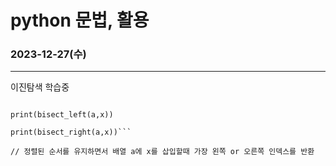 # python 문법, 활용

### 2023-12-27(수)
---
이진탐색 학습중

```from bisect import bisect_left, bisect_right

print(bisect_left(a,x))

print(bisect_right(a,x))```

// 정렬된 순서를 유지하면서 배열 a에 x를 삽입할때 가장 왼쪽 or 오른쪽 인덱스를 반환

